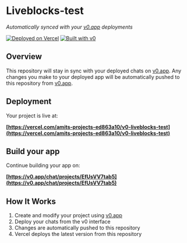 # Liveblocks-test

*Automatically synced with your [v0.app](https://v0.app) deployments*

[![Deployed on Vercel](https://img.shields.io/badge/Deployed%20on-Vercel-black?style=for-the-badge&logo=vercel)](https://vercel.com/amits-projects-ed863a10/v0-liveblocks-test)
[![Built with v0](https://img.shields.io/badge/Built%20with-v0.app-black?style=for-the-badge)](https://v0.app/chat/projects/EfUsVV7tab5)

## Overview

This repository will stay in sync with your deployed chats on [v0.app](https://v0.app).
Any changes you make to your deployed app will be automatically pushed to this repository from [v0.app](https://v0.app).

## Deployment

Your project is live at:

**[https://vercel.com/amits-projects-ed863a10/v0-liveblocks-test](https://vercel.com/amits-projects-ed863a10/v0-liveblocks-test)**

## Build your app

Continue building your app on:

**[https://v0.app/chat/projects/EfUsVV7tab5](https://v0.app/chat/projects/EfUsVV7tab5)**

## How It Works

1. Create and modify your project using [v0.app](https://v0.app)
2. Deploy your chats from the v0 interface
3. Changes are automatically pushed to this repository
4. Vercel deploys the latest version from this repository
